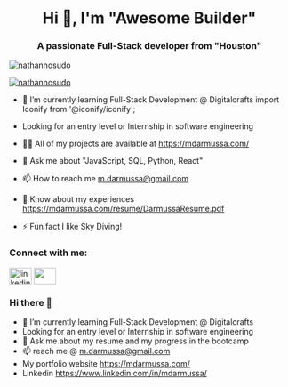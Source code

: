 <h1 align="center">Hi 👋, I'm "Awesome Builder"</h1>
<h3 align="center">A passionate Full-Stack developer from "Houston"</h3>
<p align="left"> <img src="https://komarev.com/ghpvc/?username=nathannosudo&label=Profile%20views&color=0e75b6&style=flat" alt="nathannosudo" /> </p>
<p align="left"> <a href="https://github.com/ryo-ma/github-profile-trophy"><img src="https://github-profile-trophy.vercel.app/?username=nathannosudo" alt="nathannosudo" /></a> </p>


- 🌱 I’m currently learning Full-Stack Development @ Digitalcrafts
import Iconify from '@iconify/iconify';


- Looking for an entry level or Internship in software engineering
- 👨‍💻 All of my projects are available at https://mdarmussa.com/
- 💬 Ask me about "JavaScript, SQL, Python, React"
- 📫 How to reach me m.darmussa@gmail.com
- 📄 Know about my experiences https://mdarmussa.com/resume/DarmussaResume.pdf
- ⚡ Fun fact I like Sky Diving!

<p align="left">
  <h3 align="left">Connect with me:</h3>
  
  <a href="https://linkedin.com/in/linkedin" target="blank"><img align="center" src="https://img.icons8.com/external-justicon-flat-justicon/64/000000/external-linkedin-social-media-justicon-flat-justicon.png" alt="linkedin username" height="30" width="40" /></a>
  <a href="https://www.codewars.com/users/MDarmussa/badges/micro" target="blank"><img align="center" src="https://cloud.githubusercontent.com/assets/2475572/4743290/2dcf20cc-5a26-11e4-89fb-62b861e5b29c.png" height="30" width="40" /></a>


  
  
  
 </p>






### Hi there 👋

- 🌱 I’m currently learning Full-Stack Development @ Digitalcrafts
- Looking for an entry level or Internship in software engineering
- 💬 Ask me about my resume and my progress in the bootcamp
- 📫 reach me @ m.darmussa@gmail.com
- My portfolio website https://mdarmussa.com/
- Linkedin https://www.linkedin.com/in/mdarmussa/
